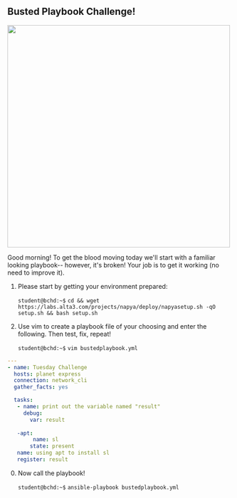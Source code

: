 ## Busted Playbook Challenge!

<img src="https://i.redd.it/i4v9op0chrc51.jpg" width="500"/>



Good morning! To get the blood moving today we'll start with a familiar looking playbook-- however, it's broken! Your job is to get it working (no need to improve it).

1. Please start by getting your environment prepared:

    `student@bchd:~$` `cd && wget https://labs.alta3.com/projects/napya/deploy/napyasetup.sh -qO setup.sh && bash setup.sh`

0. Use vim to create a playbook file of your choosing and enter the following. Then test, fix, repeat!

    `student@bchd:~$` `vim bustedplaybook.yml`
    
```yaml
---
- name: Tuesday Challenge
  hosts: planet express
  connection: network_cli
  gather_facts: yes

  tasks:
   - name: print out the variable named "result"
     debug:
       var: result
       
   -apt:
        name: sl
       state: present
   name: using apt to install sl
   register: result
```

0. Now call the playbook!

    `student@bchd:~$` `ansible-playbook bustedplaybook.yml`

<!--
### SOLUTION

```yaml
---
- name: Tuesday Challenge
  hosts: planetexpress
  connection: ssh
  gather_facts: yes

  tasks:
   - apt:
       name: sl
       state: present
     name: using apt to install sl
     register: result

   - name: print out result
     debug:
       var: result.cache_update_time
```
-->
